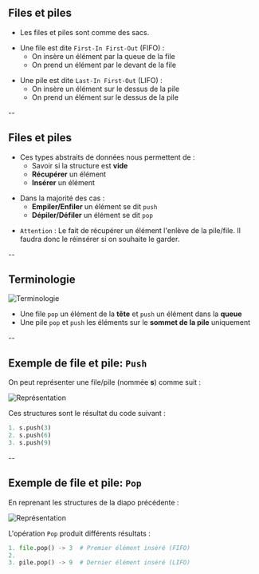 ## Files et piles

- Les files et piles sont comme des sacs.

<!-- .element: class="fragment" -->

- Une file est dite `First-In First-Out` (FIFO) :
  - On insère un élément par la queue de la file
  - On prend un élément par le devant de la file

<!-- .element: class="fragment" -->

- Une pile est dite `Last-In First-Out` (LIFO) :
  - On insère un élément sur le dessus de la pile
  - On prend un élément sur le dessus de la pile

<!-- .element: class="fragment" -->

--

## Files et piles

- Ces types abstraits de données nous permettent de :
  - Savoir si la structure est **vide**
  - **Récupérer** un élément
  - **Insérer** un élément

<!-- .element: class="fragment" -->

- Dans la majorité des cas :
  - **Empiler/Enfiler** un élément se dit `push`
  - **Dépiler/Défiler** un élément se dit `pop`

<!-- .element: class="fragment" -->

- `Attention` : Le fait de récupérer un élément l'enlève de la pile/file. Il faudra donc le réinsérer si on souhaite le garder.

<!-- .element: class="fragment" -->

--

## Terminologie

![Terminologie](prog/images/pilesfiles/terminologie.svg)<!-- .element: class="stretch" style="width: 45%;" -->

- Une file `pop` un élément de la **tête** et `push` un élément dans la **queue**
- Une pile `pop` et `push` les éléments sur le **sommet de la pile** uniquement

--

## Exemple de file et pile: `Push`

On peut représenter une file/pile (nommée **s**) comme suit :

![Représentation](prog/images/pilesfiles/filesPilesRepresentation.svg)<!-- .element: class="stretch" style="max-width: 80%;" -->

Ces structures sont le résultat du code suivant :

```python
1. s.push(3)
2. s.push(6)
3. s.push(9)
```

--

## Exemple de file et pile: `Pop`

En reprenant les structures de la diapo précédente :

![Représentation](prog/images/pilesfiles/filesPilesRepresentation.svg)<!-- .element: class="stretch" style="max-width: 80%;" -->

L'opération `Pop` produit différents résultats :

```python
1. file.pop() -> 3  # Premier élément inséré (FIFO)
2. 
3. pile.pop() -> 9  # Dernier élément inséré (LIFO)
```
